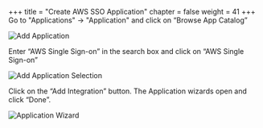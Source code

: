 +++
title = "Create AWS SSO Application"
chapter = false
weight = 41
+++
Go to "Applications" -> "Application" and click on “Browse App Catalog”

![Add Application](/images/90_add_application.png)

Enter “AWS Single Sign-on” in the search box and click on “AWS Single Sign-on”

![Add Application Selection](/images/100_add_application_selection.png)

Click on the “Add Integration” button.
The Application wizards open and click “Done”.

![Application Wizard](/images/120_application_wizard.png)